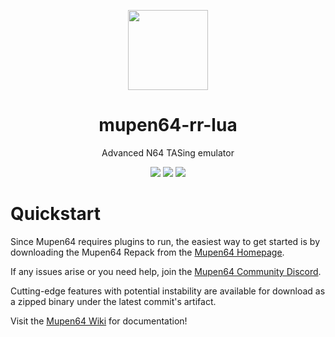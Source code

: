 <p align="center">
  <img width="128" align="center" src="https://github.com/mkdasher/mupen64-rr-lua-/assets/48759429/45351707-be77-4daf-987c-0bdb712891ab">
</p>

<h1 align="center">
  mupen64-rr-lua
</h1>

<p align="center">
  Advanced N64 TASing emulator
</p>

<p align="center">
  <img src="https://img.shields.io/github/v/release/mkdasher/mupen64-rr-lua-?style=for-the-badge"/>  
  <img src="https://img.shields.io/github/downloads/mkdasher/mupen64-rr-lua-/total?style=for-the-badge"/>  
  <img src="https://img.shields.io/discord/723573549607944272?style=for-the-badge"/>  
</p>

# Quickstart

Since Mupen64 requires plugins to run, the easiest way to get started is by downloading the Mupen64 Repack from the [Mupen64 Homepage](https://mupen64.com).

If any issues arise or you need help, join the [Mupen64 Community Discord](https://discord.gg/eZXbmguKEq).

Cutting-edge features with potential instability are available for download as a zipped binary under the latest commit's artifact. 

Visit the [Mupen64 Wiki](https://github.com/mkdasher/mupen64-rr-lua-/wiki/Contributing) for documentation!
